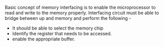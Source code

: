 Basic concept of memory interfacing is to enable the microprocessor to read and write to the memory properly.
Interfacing circuit must be able to bridge between up and memory and perform the following -
* It should be able to select the memory chip
* Identify the register that needs to be accessed.
* enable the appropriate buffer.
